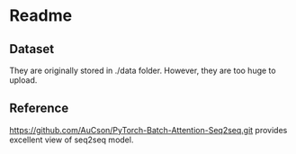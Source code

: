 # Readme

## Dataset
They are originally stored in ./data folder. However, they are too huge to upload.

## Reference
https://github.com/AuCson/PyTorch-Batch-Attention-Seq2seq.git provides excellent view of seq2seq model.
